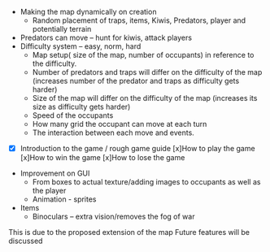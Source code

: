 - Making the map dynamically on creation
  * Random placement of traps, items, Kiwis, Predators, player and potentially terrain
- Predators can move – hunt for kiwis, attack players
- Difficulty system – easy, norm, hard
  * Map setup( size of the map, number of occupants) in reference to the difficulty.
  * Number of predators and traps will differ on the difficulty of the map (increases number of the predator and traps as difficulty gets harder)
  * Size of the map will differ on the difficulty of the map (increases its size as difficulty gets harder) 
  * Speed of the occupants  
  * How many grid the occupant can move at each turn 
  * The interaction between each move and events. 
- [x] Introduction to the game / rough game guide 
   [x]How to play the game 
   [x]How to win the game 
   [x]How to lose the game 
- Improvement on GUI 
  * From boxes to actual texture/adding images to occupants as well as the player 
  * Animation - sprites 
- Items 
  * Binoculars – extra vision/removes the fog of war 

This is due to the proposed extension of the map 
Future features will be discussed 
